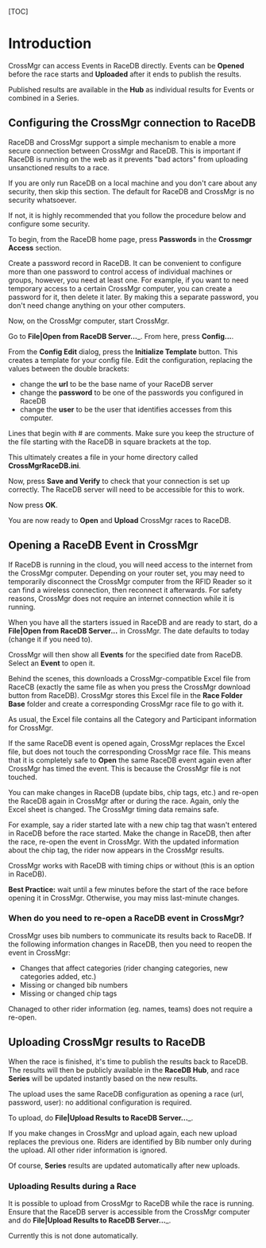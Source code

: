 [TOC]

# Introduction

CrossMgr can access Events in RaceDB directly.  Events can be __Opened__ before the race starts and __Uploaded__ after it ends to publish the results.

Published results are available in the __Hub__ as individual results for Events or combined in a Series.

## Configuring the CrossMgr connection to RaceDB

RaceDB and CrossMgr support a simple mechanism to enable a more secure connection between CrossMgr and RaceDB.
This is important if RaceDB is running on the web as it prevents "bad actors" from uploading unsanctioned results to a race.

If you are only run RaceDB on a local machine and you don't care about any security, then skip this section.  The default for RaceDB and CrossMgr is no security whatsoever.

If not, it is highly recommended that you follow the procedure below and configure some security.

To begin, from the RaceDB home page, press __Passwords__ in the __Crossmgr Access__ section.

Create a password record in RaceDB.
It can be convenient to configure more than one password to control access of individual machines or groups, however, you need at least one.
For example, if you want to need temporary access to a certain CrossMgr computer, you can create a password for it, then delete it later.
By making this a separate password, you don't need change anything on your other computers.

Now, on the CrossMgr computer, start CrossMgr.

Go to __File|Open from RaceDB Server...___.  From here, press __Config...__.

From the __Config Edit__ dialog, press the __Initialize Template__ button.  This creates a template for your config file.  Edit the configuration, replacing the values between the double brackets:

* change the __url__ to be the base name of your RaceDB server
* change the __password__ to be one of the passwords you configured in RaceDB
* change the __user__ to be the user that identifies accesses from this computer.

Lines that begin with # are comments.  Make sure you keep the structure of the file starting with the RaceDB in square brackets at the top.

This ultimately creates a file in your home directory called __CrossMgrRaceDB.ini__.

Now, press __Save and Verify__ to check that your connection is set up correctly.  The RaceDB server will need to be accessible for this to work.

Now press __OK__.

You are now ready to __Open__ and __Upload__ CrossMgr races to RaceDB.

## Opening a RaceDB Event in CrossMgr

If RaceDB is running in the cloud, you will need access to the internet from the CrossMgr computer.
Depending on your router set, you may need to temporarily disconnect the CrossMgr computer from the RFID Reader so it can find a wireless connection, then reconnect it afterwards.  For safety reasons, CrossMgr does not require an internet connection while it is running.

When you have all the starters issued in RaceDB and are ready to start, do a __File|Open from RaceDB Server...__ in CrossMgr.  The date defaults to today (change it if you need to).

CrossMgr will then show all __Events__ for the specified date from RaceDB.  Select an __Event__ to open it.

Behind the scenes, this downloads a CrossMgr-compatible Excel file from RaceCB (exactly the same file as when you press the CrossMgr download button from RaceDB).
CrossMgr stores this Excel file in the __Race Folder Base__ folder and create a corresponding CrossMgr race file to go with it.

As usual, the Excel file contains all the Category and Participant information for CrossMgr.

If the same RaceDB event is opened again, CrossMgr replaces the Excel file, but does not touch the corresponding CrossMgr race file.  This means that it is completely safe to __Open__ the same RaceDB event again even after CrossMgr has timed the event.  This is because the CrossMgr file is not touched.

You can make changes in RaceDB (update bibs, chip tags, etc.) and re-open the RaceDB again in CrossMgr after or during the race.
Again, only the Excel sheet is changed.  The CrossMgr timing data remains safe.

For example, say a rider started late with a new chip tag that wasn't entered in RaceDB before the race started.  Make the change in RaceDB, then after the race, re-open the event in CrossMgr.  With the updated information about the chip tag, the rider now appears in the CrossMgr results.

CrossMgr works with RaceDB with timing chips or without (this is an option in RaceDB).

__Best Practice:__ wait until a few minutes before the start of the race before opening it in CrossMgr.  Otherwise, you may miss last-minute changes.

### When do you need to re-open a RaceDB event in CrossMgr?

CrossMgr uses bib numbers to communicate its results back to RaceDB.  If the following information changes in RaceDB, then you need to reopen the event in CrossMgr:

* Changes that affect categories (rider changing categories, new categories added, etc.)
* Missing or changed bib numbers
* Missing or changed chip tags

Chanaged to other rider information (eg. names, teams) does not require a re-open.

## Uploading CrossMgr results to RaceDB

When the race is finished, it's time to publish the results back to RaceDB.  The results will then be publicly available in the __RaceDB Hub__, and race __Series__ will be updated instantly based on the new results.

The upload uses the same RaceDB configuration as opening a race (url, password, user): no additional configuration is required.

To upload, do __File|Upload Results to RaceDB Server...___.

If you make changes in CrossMgr and upload again, each new upload replaces the previous one.
Riders are identified by Bib number only during the upload.  All other rider information is ignored.

Of course, __Series__ results are updated automatically after new uploads.

### Uploading Results during a Race

It is possible to upload from CrossMgr to RaceDB while the race is running.  Ensure that the RaceDB server is accessible from the CrossMgr computer and do __File|Upload Results to RaceDB Server...___.

Currently this is not done automatically.

